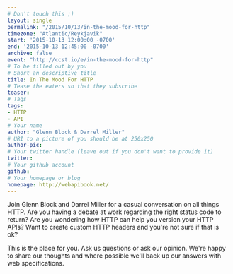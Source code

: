 ```yaml
---
# Don't touch this ;)
layout: single
permalink: "/2015/10/13/in-the-mood-for-http"
timezone: "Atlantic/Reykjavik"
start: '2015-10-13 12:00:00 -0700'
end: '2015-10-13 12:45:00 -0700'
archive: false
event: "http://ccst.io/e/in-the-mood-for-http"
# To be filled out by you
# Short an descriptive title
title: In The Mood For HTTP
# Tease the eaters so that they subscribe
teaser:
# Tags
tags:
- HTTP
- API
# Your name
author: "Glenn Block & Darrel Miller"
# URI to a picture of you should be at 250x250
author-pic:
# Your twitter handle (leave out if you don't want to provide it)
twitter:
# Your github account
github:
# Your homepage or blog
homepage: http://webapibook.net/
---
```

Join Glenn Block and Darrel Miller for a casual conversation on all things HTTP. Are you having a debate at work regarding the right status code to return? Are you wondering how HTTP can help you version your HTTP APIs? Want to create custom HTTP headers and you're not sure if that is ok?  

This is the place for you. Ask us questions or ask our opinion. We're happy to share our thoughts and where possible we'll back up our answers with web specifications.
